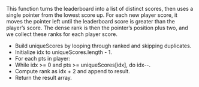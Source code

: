 This function turns the leaderboard into a list of distinct scores, then uses a single pointer from the lowest score up. For each new player score, it moves the pointer left until the leaderboard score is greater than the player’s score. The dense rank is then the pointer’s position plus two, and we collect these ranks for each player score.

- Build uniqueScores by looping through ranked and skipping duplicates.
- Initialize idx to uniqueScores.length - 1.
- For each pts in player:
- While idx >= 0 and pts >= uniqueScores[idx], do idx--.
- Compute rank as idx + 2 and append to result.
- Return the result array.

